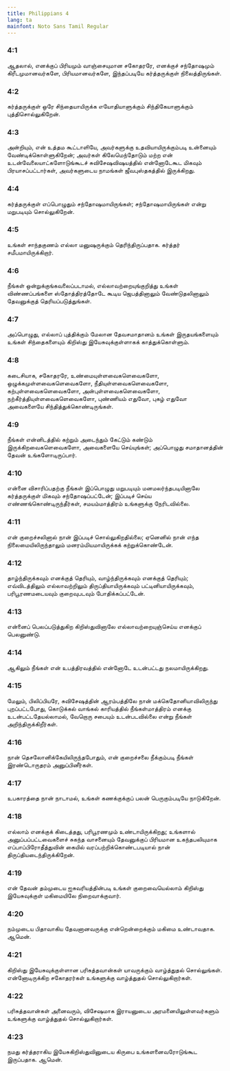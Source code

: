 ```yaml
---
title: Philippians 4
lang: ta
mainfont: Noto Sans Tamil Regular
---
```


###  4:1

ஆதலால், எனக்குப் பிரியமும் வாஞ்சையுமான சகோதரரே, எனக்குச் சந்தோஷமும் கிரீடமுமானவர்களே, பிரியமானவர்களே, இந்தப்படியே கர்த்தருக்குள் நிலைத்திருங்கள்.

###  4:2

கர்த்தருக்குள் ஒரே சிந்தையாயிருக்க எயோதியாளுக்கும் சிந்திகேயாளுக்கும் புத்திசொல்லுகிறேன்.

###  4:3

அன்றியும், என் உத்தம கூட்டாளியே, அவர்களுக்கு உதவியாயிருக்கும்படி உன்னையும் வேண்டிக்கொள்ளுகிறேன்; அவர்கள் கிலேமெந்தோடும் மற்ற என் உடன்வேலையாட்களோடுங்கூடச் சுவிசேஷவிஷயத்தில் என்னோடேகூட மிகவும் பிரயாசப்பட்டார்கள், அவர்களுடைய நாமங்கள் ஜீவபுஸ்தகத்தில் இருக்கிறது.

###  4:4

கர்த்தருக்குள் எப்பொழுதும் சந்தோஷமாயிருங்கள்; சந்தோஷமாயிருங்கள் என்று மறுபடியும் சொல்லுகிறேன்.

###  4:5

உங்கள் சாந்தகுணம் எல்லா மனுஷருக்கும் தெரிந்திருப்பதாக. கர்த்தர் சமீபமாயிருக்கிறார்.

###  4:6

நீங்கள் ஒன்றுக்குங்கவலைப்படாமல், எல்லாவற்றையுங்குறித்து உங்கள் விண்ணப்பங்களை ஸ்தோத்திரத்தோடே கூடிய ஜெபத்தினாலும் வேண்டுதலினாலும் தேவனுக்குத் தெரியப்படுத்துங்கள்.

###  4:7

அப்பொழுது, எல்லாப் புத்திக்கும் மேலான தேவசமாதானம் உங்கள் இருதயங்களையும் உங்கள் சிந்தைகளையும் கிறிஸ்து இயேசுவுக்குள்ளாகக் காத்துக்கொள்ளும்.

###  4:8

கடைசியாக, சகோதரரே, உண்மையுள்ளவைகளெவைகளோ, ஒழுக்கமுள்ளவைகளெவைகளோ, நீதியுள்ளவைகளெவைகளோ, கற்புள்ளவைகளெவைகளோ, அன்புள்ளவைகளெவைகளோ, நற்கீர்த்தியுள்ளவைகளெவைகளோ, புண்ணியம் எதுவோ, புகழ் எதுவோ அவைகளையே சிந்தித்துக்கொண்டிருங்கள்.

###  4:9

நீங்கள் என்னிடத்தில் கற்றும் அடைந்தும் கேட்டும் கண்டும் இருக்கிறவைகளெவைகளோ, அவைகளையே செய்யுங்கள்; அப்பொழுது சமாதானத்தின் தேவன் உங்களோடிருப்பார்.

###  4:10

என்னை விசாரிப்பதற்கு நீங்கள் இப்பொழுது மறுபடியும் மனமலர்ந்தபடியினாலே கர்த்தருக்குள் மிகவும் சந்தோஷப்பட்டேன்; இப்படிச் செய்ய எண்ணங்கொண்டிருந்தீர்கள், சமயம்மாத்திரம் உங்களுக்கு நேரிடவில்லை.

###  4:11

என் குறைச்சலினால் நான் இப்படிச் சொல்லுகிறதில்லை; ஏனெனில் நான் எந்த நிலைமையிலிருந்தாலும் மனரம்மியமாயிருக்கக் கற்றுக்கொண்டேன்.

###  4:12

தாழ்ந்திருக்கவும் எனக்குத் தெரியும், வாழ்ந்திருக்கவும் எனக்குத் தெரியும்; எவ்விடத்திலும் எல்லாவற்றிலும் திருப்தியாயிருக்கவும் பட்டினியாயிருக்கவும், பரிபூரணமடையவும் குறைவுபடவும் போதிக்கப்பட்டேன்.

###  4:13

என்னைப் பெலப்படுத்துகிற கிறிஸ்துவினாலே எல்லாவற்றையுஞ்செய்ய எனக்குப் பெலனுண்டு.

###  4:14

ஆகிலும் நீங்கள் என் உபத்திரவத்தில் என்னோடே உடன்பட்டது நலமாயிருக்கிறது.

###  4:15

மேலும், பிலிப்பியரே, சுவிசேஷத்தின் ஆரம்பத்திலே நான் மக்கெதோனியாவிலிருந்து புறப்பட்டபோது, கொடுக்கல் வாங்கல் காரியத்தில் நீங்கள்மாத்திரம் எனக்கு உடன்பட்டதேயல்லாமல், வேறொரு சபையும் உடன்படவில்லை என்று நீங்கள் அறிந்திருக்கிறீர்கள்.

###  4:16

நான் தெசலோனிக்கேயிலிருந்தபோதும், என் குறைச்சலை நீக்கும்படி நீங்கள் இரண்டொருதரம் அனுப்பினீர்கள்.

###  4:17

உபகாரத்தை நான் நாடாமல், உங்கள் கணக்குக்குப் பலன் பெருகும்படியே நாடுகிறேன்.

###  4:18

எல்லாம் எனக்குக் கிடைத்தது, பரிபூரணமும் உண்டாயிருக்கிறது; உங்களால் அனுப்பப்பட்டவைகளைச் சுகந்த வாசனையும் தேவனுக்குப் பிரியமான உகந்தபலியுமாக எப்பாப்பிரோதீத்துவின் கையில் வரப்பற்றிக்கொண்டபடியால் நான் திருப்தியடைந்திருக்கிறேன்.

###  4:19

என் தேவன் தம்முடைய ஐசுவரியத்தின்படி உங்கள் குறைவையெல்லாம் கிறிஸ்து இயேசுவுக்குள் மகிமையிலே நிறைவாக்குவார்.

###  4:20

நம்முடைய பிதாவாகிய தேவனானவருக்கு என்றென்றைக்கும் மகிமை உண்டாவதாக. ஆமென்.

###  4:21

கிறிஸ்து இயேசுவுக்குள்ளான பரிசுத்தவான்கள் யாவருக்கும் வாழ்த்துதல் சொல்லுங்கள். என்னோடிருக்கிற சகோதரர்கள் உங்களுக்கு வாழ்த்துதல் சொல்லுகிறார்கள்.

###  4:22

பரிசுத்தவான்கள் அனைவரும், விசேஷமாக இராயனுடைய அரமனையிலுள்ளவர்களும் உங்களுக்கு வாழ்த்துதல் சொல்லுகிறார்கள்.

###  4:23

நமது கர்த்தராகிய இயேசுகிறிஸ்துவினுடைய கிருபை உங்களனைவரோடுங்கூட இருப்பதாக. ஆமென்.

